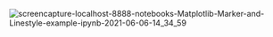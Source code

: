 ![screencapture-localhost-8888-notebooks-Matplotlib-Marker-and-Linestyle-example-ipynb-2021-06-06-14_34_59](https://user-images.githubusercontent.com/84277750/120918915-8e6ff380-c6d4-11eb-9863-320e946972d4.png)
